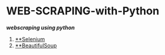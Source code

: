 # WEB-SCRAPING-with-Python
***webscraping using python***

1. [**Selenium](/Webscraping/SELENIUM_BASICS/)
2. [**BeautifulSoup](/Webscraping/BS4_BASICS/)
